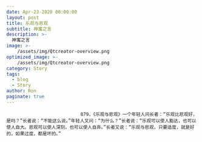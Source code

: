 ```yaml
---
date: Apr-23-2020 00:00:00
layout: post
title: 乐观与悲观
subtitle: 神寓之言
description: >-
  神寓之言
image: >-
    /assets/img/Qtcreator-overview.png
optimized_image: >-
    /assets/img/Qtcreator-overview.png
category: Story
tags:
  - blog
  - Story
author: Ron
paginate: true
---
```


							　　879，《乐观与悲观》一个年轻人问长者：“乐观比悲观好，是吗？”长者说：“不能这么说。”年轻人又问：“为什么？”长者说：“乐观可以使人豁达，也可以使人自大。悲观可以使人深刻，也可以使人自弃。”长者又说：“乐观与悲观，只要适度，就是好的，如果过度，都是坏的。”
							
							
						